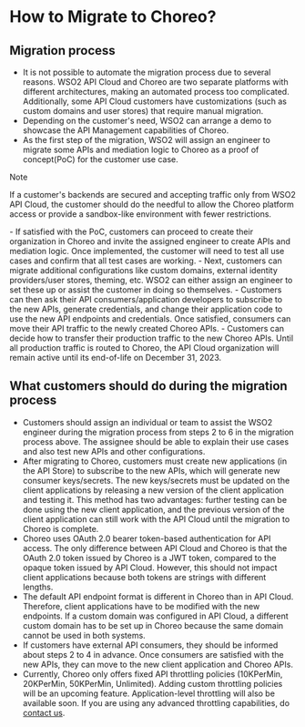 # How to Migrate to Choreo?

## Migration process

-  It is not possible to automate the migration process due to several reasons. WSO2 API Cloud and Choreo are two separate platforms with different architectures, making an automated process too complicated. Additionally, some API Cloud customers have customizations (such as custom domains and user stores) that require manual migration.
-  Depending on the customer's need, WSO2 can arrange a demo to showcase the API Management capabilities of Choreo.
-  As the first step of the migration, WSO2 will assign an engineer to migrate some APIs and mediation logic to Choreo as a proof of concept(PoC) for the customer use case.
<html>
<div class="admonition info">
<p class="admonition-title">Note</p>
<p>If a customer's backends are secured and accepting traffic only from WSO2 API Cloud, the customer should do the needful to allow the Choreo platform access or provide a sandbox-like environment with fewer restrictions.</p>
</div>
</html> 
-  If satisfied with the PoC, customers can proceed to create their organization in Choreo and invite the assigned engineer to create APIs and mediation logic. Once implemented, the customer will need to test all use cases and confirm that all test cases are working.
-  Next, customers can migrate additional configurations like custom domains, external identity providers/user stores, theming, etc. WSO2 can either assign an engineer to set these up or assist the customer in doing so themselves.
-  Customers can then ask their API consumers/application developers to subscribe to the new APIs, generate credentials, and change their application code to use the new API endpoints and credentials. Once satisfied, consumers can move their API traffic to the newly created Choreo APIs. 
-  Customers can decide how to transfer their production traffic to the new Choreo APIs. Until all production traffic is routed to Choreo, the API Cloud organization will remain active until its end-of-life on December 31, 2023.

## What customers should do during the migration process

-  Customers should assign an individual or team to assist the WSO2 engineer during the migration process from steps 2 to 6 in the migration process above. The assignee should be able to explain their use cases and also test new APIs and other configurations. 
-  After migrating to Choreo, customers must create new applications (in the API Store) to subscribe to the new APIs, which will generate new consumer keys/secrets. The new keys/secrets must be updated on the client applications by releasing a new version of the client application and testing it. This method has two advantages: further testing can be done using the new client application, and the previous version of the client application can still work with the API Cloud until the migration to Choreo is complete.
-  Choreo uses OAuth 2.0 bearer token-based authentication for API access. The only difference between API Cloud and Choreo is that the OAuth 2.0 token issued by Choreo is a JWT token, compared to the opaque token issued by API Cloud. However, this should not impact client applications because both tokens are strings with different lengths. 
-  The default API endpoint format is different in Choreo than in API Cloud. Therefore, client applications have to be modified with the new endpoints. If a custom domain was configured in API Cloud, a different custom domain has to be set up in Choreo because the same domain cannot be used in both systems.
-  If customers have external API consumers, they should be informed about steps 2 to 4 in advance. Once consumers are satisfied with the new APIs, they can move to the new client application and Choreo APIs.
-  Currently, Choreo only offers fixed API throttling policies (10KPerMin, 20KPerMin, 50KPerMin, Unlimited). Adding custom throttling policies will be an upcoming feature. Application-level throttling will also be available soon. If you are using any advanced throttling capabilities, do [contact us](mailto:cloud@wso2.com).
